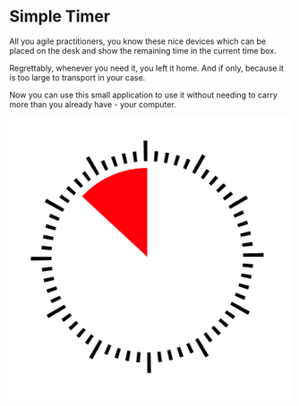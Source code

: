 # Simple Timer

All you agile practitioners, you know these nice devices which can be placed on the desk and show the remaining time in the current time box.

Regrettably, whenever you need it, you left it home. And if only, because it is too large to transport in your case.

Now you can use this small application to use it without needing to carry more than you already have - your computer.

[![Timer](timer.png)](https://jschirrmacher.github.io/timer/?value=1200)

